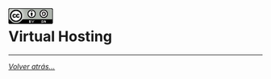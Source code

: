 <img src="../../imagenes/MI-LICENCIA88x31.png" style="float: left; margin-right: 10px;" />

# Virtual Hosting
________________________________________
*[Volver atrás...](../README.md)*